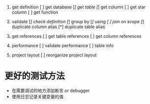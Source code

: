 1. get definition
    [ ] get database
    [*] get table
    [*] get column
    [ ] get star column
    [ ] get function
    
1. validate
    [*] check definition
    [*] group by
    [*] using
    [ ] join on scope
    [*] duplicate column alias
    [*] duplicate table alias

1. get references
    [ ] get table references
    [ ] get column references

1. performance
    [ ] validate performance
        [ ] table info

1. project layout
    [ ] reorganize project layout
    
# 更好的测试方法

* 在需要调试的地方添加断言 or debugger
* 使用日志记录关键变量的值
